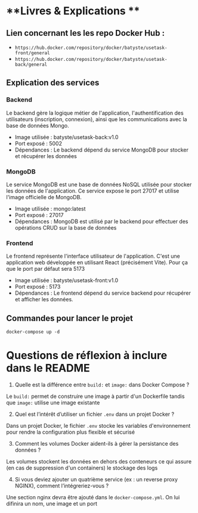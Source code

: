 # **Livres & Explications **

## Lien concernant les les repo Docker Hub :

- `https://hub.docker.com/repository/docker/batyste/usetask-front/general`
- `https://hub.docker.com/repository/docker/batyste/usetask-back/general`

## Explication des services
### Backend
Le backend gère la logique métier de l'application, l'authentification des utilisateurs (inscription, connexion), ainsi que les communications avec la base de données Mongo. 

- Image utilisée : batyste/usetask-back:v1.0
- Port exposé : 5002
- Dépendances : Le backend dépend du service MongoDB pour stocker et récupérer les données

### MongoDB
Le service MongoDB est une base de données NoSQL utilisée pour stocker les données de l'application. 
Ce service expose le port 27017 et utilise l'image officielle de MongoDB.

- Image utilisée : mongo:latest
- Port exposé : 27017
- Dépendances : MongoDB est utilisé par le backend pour effectuer des opérations CRUD sur la base de données

### Frontend
Le frontend représente l'interface utilisateur de l'application. 
C'est une application web développée en utilisant React (précisément Vite). Pour ça que le port par défaut sera 5173

- Image utilisée : batyste/usetask-front:v1.0
- Port exposé : 5173
- Dépendances : Le frontend dépend du service backend pour récupérer et afficher les données.

## Commandes pour lancer le projet
`docker-compose up -d`

# **Questions de réflexion à inclure dans le README**

1. Quelle est la différence entre `build:` et `image:` dans Docker Compose ?

Le `build:` permet de construire une image à partir d'un Dockerfile tandis que `image:` utilise une image existante

2. Quel est l’intérêt d’utiliser un fichier `.env` dans un projet Docker ?

Dans un projet Docker, le fichier `.env` stocke les variables d'environnement pour rendre la configuration plus flexible et sécurisé

3. Comment les volumes Docker aident-ils à gérer la persistance des données ?

Les volumes stockent les données en dehors des conteneurs ce qui assure (en cas de suppression d'un containers) le stockage des logs

4. Si vous deviez ajouter un quatrième service (ex : un reverse proxy NGINX), comment l’intégreriez-vous ?

Une section nginx devra être ajouté dans le `docker-compose.yml`. On lui difinira un nom, une image et un port